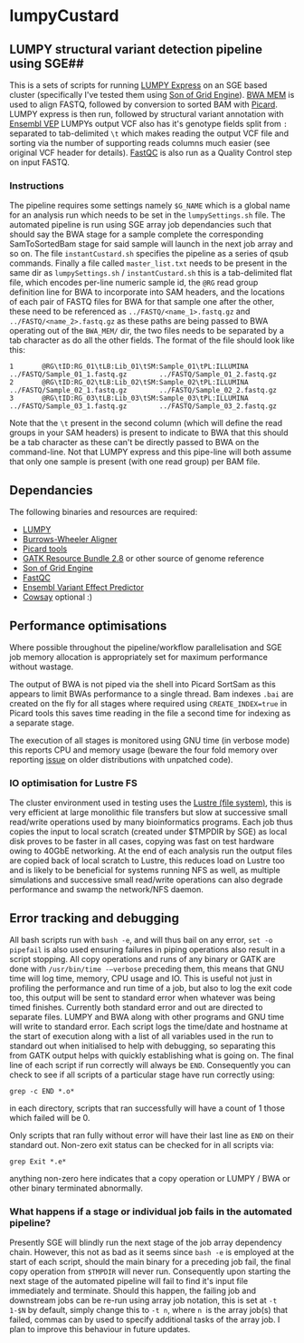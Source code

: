 # lumpyCustard #

## LUMPY structural variant detection pipeline using SGE##
This is a sets of scripts for running [LUMPY Express](https://github.com/arq5x/lumpy-sv) on an SGE based cluster (specifically I've tested them using [Son of Grid Engine](https://arc.liv.ac.uk/trac/SGE)).  [BWA MEM](http://bio-bwa.sourceforge.net/) is used to align FASTQ, followed by conversion to sorted BAM with [Picard](http://broadinstitute.github.io/picard/).  LUMPY express is then run, followed by structural variant annotation with [Ensembl VEP](http://www.ensembl.org/info/docs/tools/vep/script/vep_download.html) LUMPYs output VCF also has it's genotype fields split from `:` separated to tab-delimited `\t` which makes reading the output VCF file and sorting via the number of supporting reads columns much easier (see original VCF header for details).  [FastQC](http://www.bioinformatics.babraham.ac.uk/projects/fastqc/) is also run as a Quality Control step on input FASTQ. 

### Instructions ###
The pipeline requires some settings namely `$G_NAME` which is a global name for an analysis run which needs to be set in the `lumpySettings.sh` file.  The automated pipeline is run using SGE array job dependancies such that should say the BWA stage for a sample complete the corresponding SamToSortedBam stage for said sample will launch in the next job array and so on.  The file `instantCustard.sh` specifies the pipeline as a series of qsub commands.  Finally a file called `master_list.txt` needs to be present in the same dir as `lumpySettings.sh` / `instantCustard.sh` this is a tab-delimited flat file, which encodes per-line numeric sample id, the `@RG` read group definition line for BWA to incorporate into SAM headers, and the locations of each pair of FASTQ files for BWA for that sample one after the other, these need to be referenced as `../FASTQ/<name_1>.fastq.gz` and `../FASTQ/<name_2>.fastq.gz` as these paths are being passed to BWA operating out of the `BWA_MEM/` dir, the two files needs to be separated by a tab character as do all the other fields.  The format of the file should look like this:

```
1       @RG\tID:RG_01\tLB:Lib_01\tSM:Sample_01\tPL:ILLUMINA       ../FASTQ/Sample_01_1.fastq.gz        ../FASTQ/Sample_01_2.fastq.gz
2       @RG\tID:RG_02\tLB:Lib_02\tSM:Sample_02\tPL:ILLUMINA       ../FASTQ/Sample_02_1.fastq.gz        ../FASTQ/Sample_02_2.fastq.gz
3       @RG\tID:RG_03\tLB:Lib_03\tSM:Sample_03\tPL:ILLUMINA       ../FASTQ/Sample_03_1.fastq.gz        ../FASTQ/Sample_03_2.fastq.gz
```

Note that the `\t` present in the second column (which will define the read groups in your SAM headers) is present to indicate to BWA that this should be a tab character as these can't be directly passed to BWA on the command-line.  Not that LUMPY express and this pipe-line will both assume that only one sample is present (with one read group) per BAM file.

## Dependancies ##
The following binaries and resources are required:

* [LUMPY](https://github.com/arq5x/lumpy-sv)
* [Burrows-Wheeler Aligner](http://bio-bwa.sourceforge.net/)
* [Picard tools](http://broadinstitute.github.io/picard/)
* [GATK Resource Bundle 2.8](https://www.broadinstitute.org/gatk/download/) or other source of genome reference 
* [Son of Grid Engine](https://arc.liv.ac.uk/trac/SGE)
* [FastQC](http://www.bioinformatics.babraham.ac.uk/projects/fastqc/)
* [Ensembl Variant Effect Predictor](http://www.ensembl.org/info/docs/tools/vep/script/vep_download.html)
* [Cowsay](https://en.wikipedia.org/wiki/Cowsay) optional :)

## Performance optimisations ##
Where possible throughout the pipeline/workflow parallelisation and SGE job memory allocation is appropriately set for maximum performance without wastage.

The output of BWA is not piped via the shell into Picard SortSam as this appears to limit BWAs performance to a single thread.  Bam indexes `.bai` are created on the fly for all stages where required using `CREATE_INDEX=true` in Picard tools this saves time reading in the file a second time for indexing as a separate stage.

The execution of all stages is monitored using GNU time (in verbose mode) this reports CPU and memory usage (beware the four fold memory over reporting [issue](https://groups.google.com/forum/#!topic/gnu.utils.help/u1MOsHL4bhg) on older distributions with unpatched code).  

### IO optimisation for Lustre FS ###
The cluster environment used in testing uses the [Lustre (file system)](http://lustre.org/), this is very efficient at large monolithic file transfers but slow at successive small read/write operations used by many bioinformatics programs.  Each job thus copies the input to local scratch (created under $TMPDIR by SGE) as local disk proves to be faster in all cases, copying was fast on test hardware owing to 40GbE networking.  At the end of each analysis run the output files are copied back of local scratch to Lustre, this reduces load on Lustre too and is likely to be beneficial for systems running NFS as well, as multiple simulations and successive small read/write operations can also degrade performance and swamp the network/NFS daemon.

## Error tracking and debugging ##
All bash scripts run with `bash -e`, and will thus bail on any error, `set -o pipefail` is also used ensuring failures in piping operations also result in a script stopping.  All copy operations and runs of any binary or GATK are done with `/usr/bin/time -—verbose` preceding them, this means that GNU time will log time, memory, CPU usage and IO.  This is useful not just in profiling the performance and run time of a job, but also to log the exit code too, this output will be sent to standard error when whatever was being timed finishes.  Currently both standard error and out are directed to separate files.  LUMPY and BWA along with other programs and GNU time will write to standard error.  Each script logs the time/date and hostname at the start of execution along with a list of all variables used in the run to standard out when initialised to help with debugging, so separating this from GATK output helps with quickly establishing what is going on.  The final line of each script if run correctly will always be `END`.  Consequently you can check to see if all scripts of a particular stage have run correctly using:

`grep -c END *.o*`

in each directory, scripts that ran successfully will have a count of 1 those which failed will be 0.

Only scripts that ran fully without error will have their last line as `END` on their standard out.  Non-zero exit status can be checked for in all scripts via:

`grep Exit *.e*`

anything non-zero here indicates that a copy operation or LUMPY / BWA or other binary terminated abnormally.

### What happens if a stage or individual job fails in the automated pipeline? ###
Presently SGE will blindly run the next stage of the job array dependency chain.  However, this not as bad as it seems since `bash -e` is employed at the start of each script, should the main binary for a preceding job fail, the final copy operation from `$TMPDIR` will never run.  Consequently upon starting the next stage of the automated pipeline will fail to find it's input file immediately and terminate.  Should this happen, the failing job and downstream jobs can be re-run using array job notation, this is set at `-t 1-$N` by default, simply change this to `-t n`, where `n `is the array job(s) that failed, commas can by used to specify additional tasks of the array job.  I plan to improve this behaviour in future updates.


